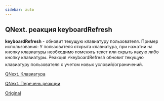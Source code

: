 ```yaml
---
sidebar: auto
---
```


## QNext. реакция keyboardRefresh

**keyboardRefresh** - обновит текущую клавиатуру пользователя. Пример использования: У пользователя открыта клавиатура, при нажатии на кнопку клавиатуры необходимо поменять текст или скрыть какую либо кнопку клавиатуры. Реакция ⚡️keyboardRefresh обновит текущую клавиатуру пользователя с учетом новых условий/ограничений.



[QNext. Клавиатура](/docs-test/ph/admin/keyboard-about)

[QNext. Перечень реакции](/docs-test/ph/reactions)

[Original](https://telegra.ph/QNext-admin-reaction-keyboardRefresh-05-08)